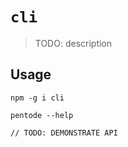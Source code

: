 # `cli`

> TODO: description

## Usage

```
npm -g i cli

pentode --help

// TODO: DEMONSTRATE API
```
